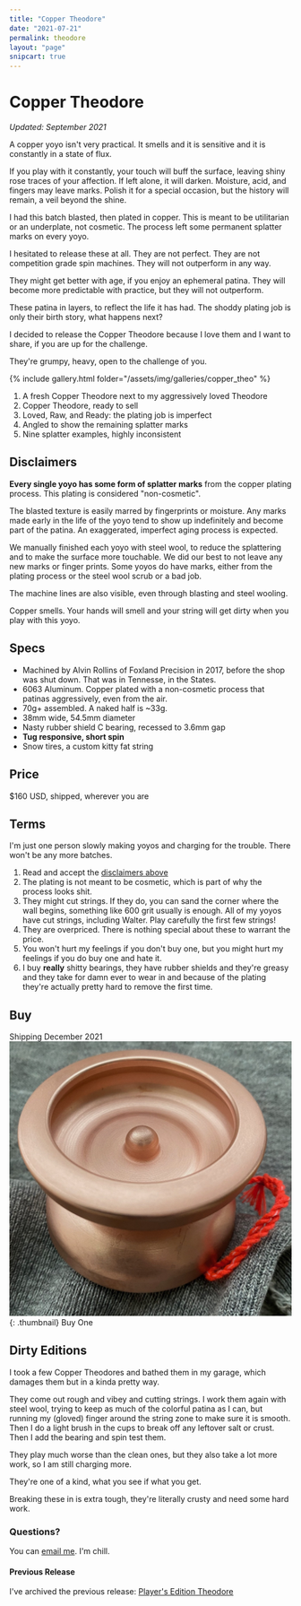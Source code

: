 ```yaml
---
title: "Copper Theodore"
date: "2021-07-21"
permalink: theodore
layout: "page"
snipcart: true
---
```


# Copper Theodore
*Updated: September 2021*

A copper yoyo isn't very practical. It smells and it is sensitive and it is constantly in a state of flux.

If you play with it constantly, your touch will buff the surface, leaving shiny rose traces of your affection.
If left alone, it will darken.
Moisture, acid, and fingers may leave marks.
Polish it for a special occasion, but the history will remain, a veil beyond the shine.

I had this batch blasted, then plated in copper. This is meant to be utilitarian or an underplate, not cosmetic. The process left some permanent splatter marks on every yoyo.

I hesitated to release these at all. They are not perfect. They are not competition grade spin machines. They will not outperform in any way.

They might get better with age, if you enjoy an ephemeral patina. They will become more predictable with practice, but they will not outperform.

These patina in layers, to reflect the life it has had. The shoddy plating job is only their birth story, what happens next?

I decided to release the Copper Theodore because I love them and I want to share, if you are up for the challenge.

They're grumpy, heavy, open to the challenge of you.

{% include gallery.html folder="/assets/img/galleries/copper_theo" %}

1. A fresh Copper Theodore next to my aggressively loved Theodore
2. Copper Theodore, ready to sell
3. Loved, Raw, and Ready: the plating job is imperfect
4. Angled to show the remaining splatter marks
5. Nine splatter examples, highly inconsistent

## Disclaimers

**Every single yoyo has some form of splatter marks** from the copper plating process. This plating is considered "non-cosmetic".

The blasted texture is easily marred by fingerprints or moisture. Any marks made early in the life of the yoyo tend to show up indefinitely and become part of the patina. An exaggerated, imperfect aging process is expected.

We manually finished each yoyo with steel wool, to reduce the splattering and to make the surface more touchable. We did our best to not leave any new marks or finger prints. Some yoyos do have marks, either from the plating process or the steel wool scrub or a bad job.

The machine lines are also visible, even through blasting and steel wooling.

Copper smells. Your hands will smell and your string will get dirty when you play with this yoyo.

## Specs
* Machined by Alvin Rollins of Foxland Precision in 2017, before the shop was shut down. That was in Tennesse, in the States.
* 6063 Aluminum. Copper plated with a non-cosmetic process that patinas aggressively, even from the air.
* 70g+ assembled. A naked half is ~33g.
* 38mm wide, 54.5mm diameter
* Nasty rubber shield C bearing, recessed to 3.6mm gap
* **Tug responsive, short spin**
* Snow tires, a custom kitty fat string

## Price
$160 USD, shipped, wherever you are

## Terms
I'm just one person slowly making yoyos and charging for the trouble. There won't be any more batches.

1. Read and accept the [disclaimers above](#disclaimers)
2. The plating is not meant to be cosmetic, which is part of why the process looks shit.
3. They might cut strings. If they do, you can sand the corner where the wall begins, something like 600 grit usually is enough. All of my yoyos have cut strings, including Walter. Play carefully the first few strings!
5. They are overpriced. There is nothing special about these to warrant the price.
6. You won't hurt my feelings if you don't buy one, but you might hurt my feelings if you do buy one and hate it.
7. I buy **really** shitty bearings, they have rubber shields and they're greasy and they take for damn ever to wear in and because of the plating they're actually pretty hard to remove the first time.

## Buy
Shipping December 2021
![Face of a clean Copper Theodore yoyo](/assets/img/copper_theo_thumb.jpeg){: .thumbnail}
<a class="link snipcart-add-item"
  title="Buy a Copper Theodore yoyo"
  data-item-id="clean-copper-theo"
  data-item-price="160"
  data-item-max-quantity="1"
  data-item-url="/theodore"
  data-item-description="Clean Copper Theodore Yoyo"
  data-item-image="/assets/img/copper_theo_thumb.jpeg"
  data-item-name="Clean Copper Theodore">
  Buy One
</a>

## Dirty Editions
I took a few Copper Theodores and bathed them in my garage, which damages them but in a kinda pretty way.

They come out rough and vibey and cutting strings. I work them again with steel wool, trying to keep as much of the colorful patina as I can, but running my (gloved) finger around the string zone to make sure it is smooth. Then I do a light brush in the cups to break off any leftover salt or crust. Then I add the bearing and spin test them.

They play much worse than the clean ones, but they also take a lot more work, so I am still charging more.

They're one of a kind, what you see if what you get.

Breaking these in is extra tough, they're literally crusty and need some hard work.

### Questions?
You can [email me](&#x6d;&#x61;&#x69;&#x6c;&#x74;&#x6f;&colon;&#x73;&#x70;&#x6e;&#x63;&#x72;&commat;&#x77;&#x65;&#x69;&#x72;&#x64;&period;&#x76;&#x69;&#x73;&#x69;&#x6f;&#x6e;&quest;&#x73;&#x75;&#x62;&#x6a;&#x65;&#x63;&#x74;&equals;&#x74;&#x68;&#x65;&#x6f;&#x64;&#x6f;&#x72;&#x65;&percnt;&#x32;&#x30;&#x79;&#x6f;&#x79;&#x6f;). I'm chill.

#### Previous Release
I've archived the previous release:
[Player's Edition Theodore](/2018-theodore)
